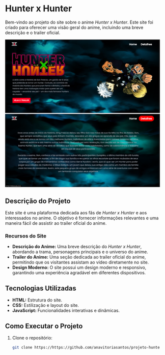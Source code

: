 # Hunter x Hunter

Bem-vindo ao projeto do site sobre o anime *Hunter x Hunter*. Este site foi criado para oferecer uma visão geral do anime, incluindo uma breve descrição e o trailer oficial.

<img src = "src/imagens/visualizacaoHome.png" alt = "Home Page">

<img src = "src/imagens/visualizacaoDetalhes.png" alt = "Detalhes">

## Descrição do Projeto

Este site é uma plataforma dedicada aos fãs de *Hunter x Hunter* e aos interessados no anime. O objetivo é fornecer informações relevantes e uma maneira fácil de assistir ao trailer oficial do anime. 

### Recursos do Site

- **Descrição do Anime:** Uma breve descrição do *Hunter x Hunter*, abordando a trama, personagens principais e o universo do anime.
- **Trailer do Anime:** Uma seção dedicada ao trailer oficial do anime, permitindo que os visitantes assistam ao vídeo diretamente no site.
- **Design Moderno:** O site possui um design moderno e responsivo, garantindo uma experiência agradável em diferentes dispositivos.

## Tecnologias Utilizadas

- **HTML:** Estrutura do site.
- **CSS:** Estilização e layout do site.
- **JavaScript:** Funcionalidades interativas e dinâmicas.

## Como Executar o Projeto

1. Clone o repositório:
   ```bash
   git clone https://https://github.com/anavitoriasantos/projeto-hunterxhunter
